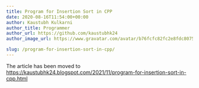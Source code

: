 ```yaml
---
title: Program for Insertion Sort in CPP
date: 2020-08-16T11:54:00+00:00
author: Kaustubh Kulkarni
author_title: Programmer
author_url: https://github.com/kaustubhk24
author_image_url: https://www.gravatar.com/avatar/b76fcfc82fc2e8fdc8075636f1735f61?s=200

slug: /program-for-insertion-sort-in-cpp/
---
```

The article has been moved to https://kaustubhk24.blogspot.com/2021/11/program-for-insertion-sort-in-cpp.html

